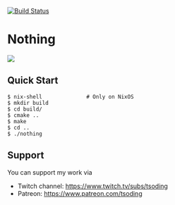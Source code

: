 [![Build Status](https://travis-ci.org/tsoding/nothing.svg?branch=master)](https://travis-ci.org/tsoding/nothing)

# Nothing

![](https://i.imgur.com/7J2wLFZ.png)

## Quick Start

```console
$ nix-shell              # Only on NixOS
$ mkdir build
$ cd build/
$ cmake ..
$ make
$ cd ..
$ ./nothing
```

## Support

You can support my work via

- Twitch channel: https://www.twitch.tv/subs/tsoding
- Patreon: https://www.patreon.com/tsoding
